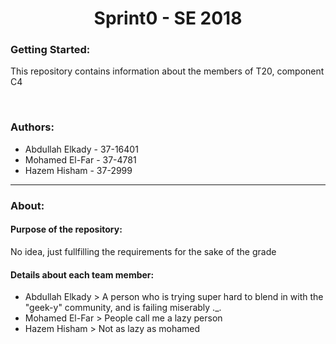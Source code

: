 
<h1 align="center">Sprint0 - SE 2018</h1>

<h3>Getting Started:</h3>
<p> This repository contains information about the members of T20, component C4 </p>
<br> 
<h3>Authors:</h3>
<ul>
	<li>Abdullah Elkady - 37-16401</li>
	<li>Mohamed El-Far - 37-4781</li>
	<li>Hazem Hisham - 37-2999</li>
</ul>
<hr>
<h3 text-align="center" >About:</h3>
<h4>Purpose of the repository:</h4>
<p>No idea, just fullfilling the requirements for the sake of the grade</p>
<h4>Details about each team member:</h4> 
<ul>
	<li>Abdullah Elkady > A person who is trying super hard to blend in with the "geek-y" community, and is failing miserably ._.</li>
	<li>Mohamed El-Far > People call me a lazy person</li>
	<li>Hazem Hisham > Not as lazy as mohamed</li>
</ul> 
